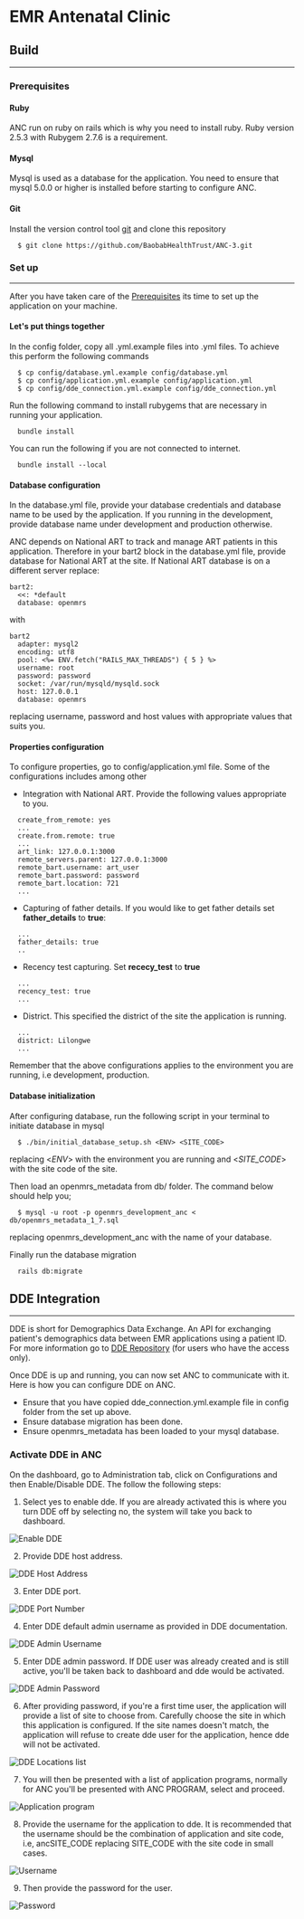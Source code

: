 # EMR Antenatal Clinic 

## Build
___

### Prerequisites

#### Ruby
ANC run on ruby on rails which is why you need to install ruby. 
Ruby version 2.5.3 with Rubygem 2.7.6 is a requirement.

#### Mysql
Mysql is used as a database for the application. 
You need to ensure that mysql 5.0.0 or higher is installed
before starting to configure ANC.

#### Git
Install the version control tool [git](https//git-scm.com) and clone this repository
```
  $ git clone https://github.com/BaobabHealthTrust/ANC-3.git
```

### Set up
___
After you have taken care of the [Prerequisites](https://github.com/BaobabHealthTrust/ANC-3#prerequisites)
its time to set up the application on your machine.

#### Let's put things together
In the config folder, copy all .yml.example files into .yml files. 
To achieve this perform the following commands
```
  $ cp config/database.yml.example config/database.yml
  $ cp config/application.yml.example config/application.yml
  $ cp config/dde_connection.yml.example config/dde_connection.yml
```

Run the following command to install rubygems that are necessary in running your application.
```
  bundle install
```
You can run the following if you are not connected to internet.
```
  bundle install --local
```

#### Database configuration

In the database.yml file, provide your database credentials and database name to be used by the application.
If you running in the development, provide database name under development and production otherwise.

ANC depends on National ART to track and manage ART patients in this application. Therefore in your bart2 block 
in the database.yml file, provide database for National ART at the site. If National ART database is on a different server
replace:
```
bart2:
  <<: *default
  database: openmrs
```
with
```
bart2
  adapter: mysql2
  encoding: utf8
  pool: <%= ENV.fetch("RAILS_MAX_THREADS") { 5 } %>
  username: root
  password: password
  socket: /var/run/mysqld/mysqld.sock
  host: 127.0.0.1
  database: openmrs
```
replacing username, password and host values with appropriate values that suits you.

#### Properties configuration

To configure properties, go to config/application.yml file. Some of the configurations includes among other
* Integration with National ART. Provide the following values appropriate to you.
```
  create_from_remote: yes
  ...
  create.from.remote: true
  ...
  art_link: 127.0.0.1:3000
  remote_servers.parent: 127.0.0.1:3000
  remote_bart.username: art_user
  remote_bart.password: password
  remote_bart.location: 721
  ...
```
* Capturing of father details. If you would like to get father details set **father_details** to **true**:
```
  ...
  father_details: true
  ..
```
* Recency test capturing. Set **rececy_test** to **true**
```
  ...
  recency_test: true
  ...
```
* District. This specified the district of the site the application is running.
```
  ...
  district: Lilongwe
  ...
```

Remember that the above configurations applies to the environment you are running, i.e development, production.

#### Database initialization

After configuring database, run the following script in your terminal to initiate database in mysql
```
  $ ./bin/initial_database_setup.sh <ENV> <SITE_CODE>
```
replacing <_ENV_> with the environment you are running and <_SITE_CODE_> with the site code of the site.

Then load an openmrs_metadata from db/ folder. The command below should help you;
```
  $ mysql -u root -p openmrs_development_anc < db/openmrs_metadata_1_7.sql
```
replacing openmrs_development_anc with the name of your database.

Finally run the database migration 
```
  rails db:migrate
```

## DDE Integration
___
DDE is short for Demographics Data Exchange. An API for exchanging patient's 
demographics data between EMR applications using a patient ID. For more 
information go to [DDE Repository](https://github.com/BaobabHealthTrust/Demographics-Data-Exchange)
(for users who have the access only).

Once DDE is up and running, you can now set ANC to communicate with it. Here is how you can configure DDE on ANC.

* Ensure that you have copied dde_connection.yml.example file in config folder from the set up above. 
* Ensure database migration has been done.
* Ensure openmrs_metadata has been loaded to your mysql database.

### Activate DDE in ANC

On the dashboard, go to Administration tab, click on Configurations and then Enable/Disable DDE. The follow the following steps:

1. Select yes to enable dde. If you are already activated this is where you turn DDE off by selecting no, the system will take you back to dashboard.

![Enable DDE](public/images/dde/enable_dde.png)

2. Provide DDE host address.

![DDE Host Address](public/images/dde/host_address.png)

3. Enter DDE port.

![DDE Port Number](public/images/dde/port_number.png)

4. Enter DDE default admin username as provided in DDE documentation.

![DDE Admin Username](public/images/dde/dde_username.png)

5. Enter DDE admin password. If DDE user was already created and is still active, you'll be taken back to dashboard and dde would be activated.

![DDE Admin Password](public/images/dde/dde_password.png)

6. After providing password, if you're a first time user, the application will provide a list of site to choose from. Carefully choose the site in which this application is configured. If the site names doesn't match, the application will refuse to create dde user for the application, hence dde will not be activated.

![DDE Locations list](public/images/dde/dde_locations.png)

7. You will then be presented with a list of application programs, normally for ANC you'll be presented with ANC PROGRAM, select and proceed.

![Application program](public/images/dde/application_program.png)

8. Provide the username for the application to dde. It is recommended that the username should be the combination of application and site code, i.e, ancSITE_CODE replacing SITE_CODE with the site code in small cases.

![Username](public/images/dde/username.png)

9. Then provide the password for the user.

![Password](public/images/dde/password.png)